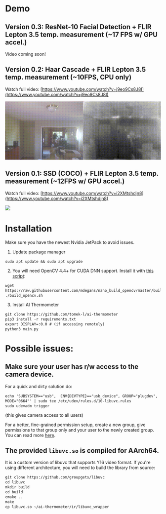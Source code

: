 # Demo 

## Version 0.3: ResNet-10 Facial Detection + FLIR Lepton 3.5 temp. measurement (~17 FPS w/ GPU accel.)

Video coming soon!

## Version 0.2: Haar Cascade + FLIR Lepton 3.5 temp. measurement (~10FPS, CPU only)
Watch full video: [https://www.youtube.com/watch?v=j9eo9Cs8J8I](https://www.youtube.com/watch?v=j9eo9Cs8J8I)

![](docs/images/haar/combined_short.gif)


## Version 0.1: SSD (COCO) + FLIR Lepton 3.5 temp. measurement (~12FPS w/ GPU accel.)
Watch full video: [https://www.youtube.com/watch?v=i2XMtshdjn8](https://www.youtube.com/watch?v=i2XMtshdjn8)

![](docs/images/ssd/ssd_short.gif)


# Installation 

Make sure you have the newest Nvidia JetPack to avoid issues.

1. Update package manager

```shell
sudo apt update && sudo apt upgrade
```

2. You will need OpenCV 4.4+ for CUDA DNN support. Install it with [this script](https://github.com/mdegans/nano_build_opencv/blob/master/build_opencv.sh):

```shell
wget https://raw.githubusercontent.com/mdegans/nano_build_opencv/master/build_opencv.sh
./build_opencv.sh
```

3. Install AI Thermometer

```shell
git clone https://github.com/tomek-l/ai-thermometer
pip3 install -r requirements.txt
export DISPLAY=:0.0 # (if accessing remotely)
python3 main.py
```

# Possible issues:
## Make sure your user has r/w access to the camera device. 

For a quick and dirty solution do:
```shell
echo 'SUBSYSTEM=="usb",  ENV{DEVTYPE}=="usb_device", GROUP="plugdev", MODE="0664"' | sudo tee /etc/udev/rules.d/10-libuvc.rules 
sudo udevadm trigger
```
(this gives camera access to all users)

For a better, fine-grained permission setup, create a new group, give permissions to that group only and your user to the newly created group. You can read more [here](http://wiki.ros.org/libuvc_camera#Permissions).

## The provided  ```libuvc.so``` is compiled for AArch64.
It is a custom version of libuvc that supports Y16 video format. If you're using different architecture, you will need to build the library from source:

```shell
git clone https://github.com/groupgets/libuvc
cd libuvc
mkdir build
cd build
cmake ..
make
cp libuvc.so ~/ai-thermometer/ir/libuvc_wrapper
```


